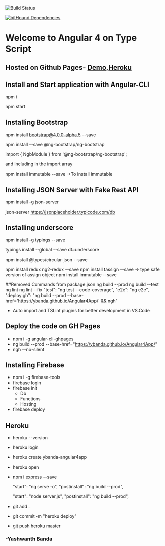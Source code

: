 
![Build Status](https://travis-ci.org/ybanda/Angular4App.svg?branch=master)

[![bitHound Dependencies](https://www.bithound.io/github/ybanda/Angular4App/badges/dependencies.svg)](https://www.bithound.io/github/ybanda/Angular4App/master/dependencies/npm)

# Welcome to Angular 4 on Type Script

## Hosted on Github Pages- [Demo](https://ybanda.github.io/Angular4App/),[Heroku](https://ybanda-angular4app.herokuapp.com/home)

## Install and Start application with Angular-CLI
npm i

npm start

## Installing Bootstrap
npm install bootstrap@4.0.0-alpha.5 --save

npm install --save @ng-bootstrap/ng-bootstrap

import { NgbModule } from '@ng-bootstrap/ng-bootstrap';

and including in the import array

npm install immutable --save ->To install immutable

## Installing JSON Server with Fake Rest API

npm install -g json-server

json-server https://jsonplaceholder.typicode.com/db

## Installing underscore
npm install -g typings --save

typings install --global --save dt~underscore

npm install @types/circular-json --save

npm install redux ng2-redux --save
npm install tassign --save -> type safe version of assign object
npm install immutable --save

##Removed Commands from package.json
ng build --prod
ng build --test
ng lint
ng lint --fix
"test": "ng test --code-coverage",
    "e2e": "ng e2e",
    "deploy:gh": "ng build --prod --base-href='https://ybanda.github.io/Angular4App/' && ngh"
 
 - Auto import and TSLint plugins for better development in VS.Code
 
 ## Deploy the code on GH Pages
 - npm i -g angular-cli-ghpages
 - ng build --prod  --base-href="https://ybanda.github.io/Angular4App/"
 - ngh --no-silent

## Installing Firebase
- npm i -g firebase-tools
- firebase login
- firebase init
   - Db
   - Functions
   - Hosting
- firebase deploy

## Heroku
- heroku --version
- heroku login
- heroku create ybanda-angular4app
- heroku open
- npm i express --save

   "start": "ng serve -o",
    "postinstall": "ng build --prod",

     "start": "node server.js",
    "postinstall": "ng build --prod",
- git add .
- git commit -m "heroku deploy"
- git push heroku master


### -Yashwanth Banda

